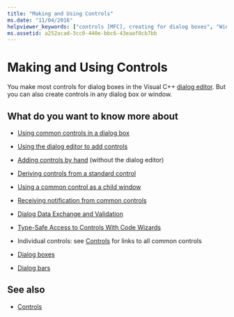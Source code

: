 ```yaml
---
title: "Making and Using Controls"
ms.date: "11/04/2016"
helpviewer_keywords: ["controls [MFC], creating for dialog boxes", "Windows common controls [MFC], about common controls", "common controls [MFC], about common controls"]
ms.assetid: a252acad-3cc0-440e-bbc6-43eaaf8cb7bb
---
```

# Making and Using Controls

You make most controls for dialog boxes in the Visual C++ [dialog editor](../windows/dialog-editor.md). But you can also create controls in any dialog box or window.

## What do you want to know more about

- [Using common controls in a dialog box](../mfc/using-common-controls-in-a-dialog-box.md)

- [Using the dialog editor to add controls](../mfc/using-the-dialog-editor-to-add-controls.md)

- [Adding controls by hand](../mfc/adding-controls-by-hand.md) (without the dialog editor)

- [Deriving controls from a standard control](../mfc/deriving-controls-from-a-standard-control.md)

- [Using a common control as a child window](../mfc/using-a-common-control-as-a-child-window.md)

- [Receiving notification from common controls](../mfc/receiving-notification-from-common-controls.md)

- [Dialog Data Exchange and Validation](../mfc/dialog-data-exchange-and-validation.md)

- [Type-Safe Access to Controls With Code Wizards](../mfc/type-safe-access-to-controls-with-code-wizards.md)

- Individual controls: see [Controls](../mfc/controls-mfc.md) for links to all common controls

- [Dialog boxes](../mfc/dialog-boxes.md)

- [Dialog bars](../mfc/dialog-bars.md)

## See also

- [Controls](../mfc/controls-mfc.md)
